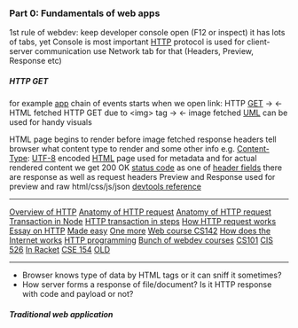 ### Part 0: Fundamentals of web apps
1st rule of webdev: keep developer console open (F12 or inspect)
it has lots of tabs, yet Console is most important
[HTTP](https://developer.mozilla.org/en-US/docs/Web/HTTP) protocol is used for client-server communication
use Network tab for that (Headers, Preview, Response etc)

##### HTTP GET
for example [app](https://studies.cs.helsinki.fi/exampleapp/) chain of events starts when we open link:
HTTP [GET](https://developer.mozilla.org/en-US/docs/Web/HTTP/Methods/GET) -> 
<- HTML fetched
HTTP GET due to \<img> tag -> 
<- image fetched
[UML](https://www.geeksforgeeks.org/unified-modeling-language-uml-sequence-diagrams/) can be used for handy visuals

HTML page begins to render before image fetched
response headers tell browser what content type to render and some other info
e.g. [Content-Type](https://developer.mozilla.org/en-US/docs/Web/HTTP/Headers/Content-Type): [UTF-8](https://en.wikipedia.org/wiki/UTF-8) encoded [HTML](https://en.wikipedia.org/wiki/HTML) page
[<head>](https://developer.mozilla.org/en-US/docs/Web/HTML/Element/head) used for metadata and [<body>](https://developer.mozilla.org/en-US/docs/Web/HTML/Element/body) for actual rendered content
we get 200 OK [status code](https://en.wikipedia.org/wiki/List_of_HTTP_status_codes) as one of [header fields](https://en.wikipedia.org/wiki/List_of_HTTP_header_fields)
there are response as well as request headers
Preview and Response used for preview and raw html/css/js/json [devtools reference](https://developer.chrome.com/docs/devtools/network/)

---- 
[Overview of HTTP](https://developer.mozilla.org/en-US/docs/Web/HTTP/Overview)
[Anatomy of HTTP request](https://gavilan.blog/2019/01/03/anatomy-of-an-http-request/)
[Anatomy of HTTP request](https://betterprogramming.pub/the-anatomy-of-an-http-request-728a469ecba9)
[Transaction in Node](https://nodejs.org/uk/docs/guides/anatomy-of-an-http-transaction/)
[HTTP transaction in steps](https://www.catchpoint.com/blog/http-transaction-steps)
[How HTTP request works](https://flaviocopes.com/http-request/)
[Essay on HTTP](https://xeiaso.net/blog/how-http-requests-work-2020-05-19)
[Made easy](http://ksuweb.kennesaw.edu/~bsetzer/old/4720sp16/nanoc/output/notes/supplement/HTTP%20Made%20Really%20Easy.html)
[One more](https://cis.msjc.edu/Tutorials/Internet/WWW/HTTP/)
[Web course CS142](https://web.stanford.edu/class/cs142/lectures.html)
[How does the Internet works](http://www.theshulers.com/whitepapers/internet_whitepaper/index.html)
[HTTP programming](https://cs.lmu.edu/~ray/notes/httpprogramming/)
[Bunch of webdev courses](https://github.com/Developer-Y/cs-video-courses#web-programming-and-internet-technologies)
[CS101](https://web.stanford.edu/class/cs101/index.html)
[CIS 526](https://textbooks.cs.ksu.edu/cis526/)
[In Racket](https://plt.cs.northwestern.edu/snapshots/current/doc/web-server/index.html)
[CSE 154](https://courses.cs.washington.edu/courses/cse154/22su/resources/index.html)
[OLD](https://courses.cs.washington.edu/courses/cse154/14au/lectures.shtml#today)

----
- Browser knows type of data by HTML tags or it can sniff it sometimes?
- How server forms a response of file/document? Is it HTTP response with code and payload or not?


##### Traditional web application











